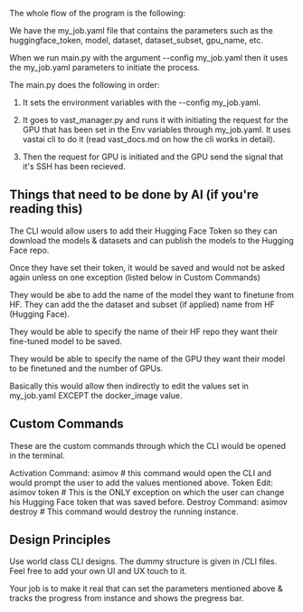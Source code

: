 The whole flow of the program is the following:

We have the my_job.yaml file that contains the parameters such as the huggingface_token, model, dataset, dataset_subset, gpu_name, etc.

When we run main.py with the argument --config my_job.yaml then it uses the my_job.yaml parameters to initiate the process.

The main.py does the following in order:

1. It sets the environment variables with the --config my_job.yaml.

2. It goes to vast_manager.py and runs it with initiating the request for the GPU that has been set in the Env variables through my_job.yaml. It uses vastai cli to do it 
(read vast_docs.md on how the cli works in detail).

3. Then the request for GPU is initiated and the GPU send the signal that it's SSH has been recieved.

## Things that need to be done by AI (if you're reading this)

The CLI would allow users to add their Hugging Face Token so they can download the models & datasets and can publish the models to the Hugging Face repo.

Once they have set their token, it would be saved and would not be asked again unless on one exception (listed below in Custom Commands)

They would be abe to add the name of the model they want to finetune from HF. They can add the the dataset and subset (if applied) name from HF (Hugging Face).

They would be able to specify the name of their HF repo they want their fine-tuned model to be saved.

They would be able to specify the name of the GPU they want their model to be finetuned and the number of GPUs.

Basically this would allow then indirectly to edit the values set in my_job.yaml EXCEPT the docker_image value.


## Custom Commands

These are the custom commands through which the CLI would be opened in the terminal.

Activation Command: asimov # this command would open the CLI and would prompt the user to add the values mentioned above.
Token Edit: asimov token # This is the ONLY exception on which the user can change his Hugging Face token that was saved before.
Destroy Command: asimov destroy # This command would destroy the running instance.

## Design Principles

Use world class CLI designs. The dummy structure is given in /CLI files. Feel free to add your own UI and UX touch to it.

Your job is to make it real that can set the parameters mentioned above & tracks the progress from instance and shows the pregress bar.



